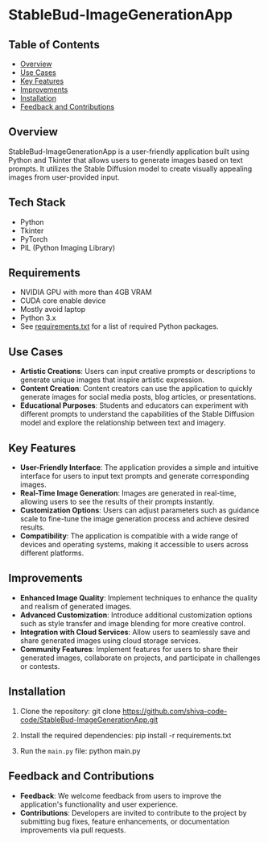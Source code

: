 # StableBud-ImageGenerationApp

## Table of Contents
- [Overview](#overview)
- [Use Cases](#use-cases)
- [Key Features](#key-features)
- [Improvements](#improvements)
- [Installation](#installation)
- [Feedback and Contributions](#feedback-and-contributions)

## Overview
StableBud-ImageGenerationApp is a user-friendly application built using Python and Tkinter that allows users to generate images based on text prompts. It utilizes the Stable Diffusion model to create visually appealing images from user-provided input.


## Tech Stack
- Python
- Tkinter
- PyTorch
- PIL (Python Imaging Library)


## Requirements
- NVIDIA GPU with more than 4GB VRAM
- CUDA core enable device
- Mostly avoid laptop
- Python 3.x
- See [requirements.txt](requirements.txt) for a list of required Python packages.


## Use Cases
- **Artistic Creations**: Users can input creative prompts or descriptions to generate unique images that inspire artistic expression.
- **Content Creation**: Content creators can use the application to quickly generate images for social media posts, blog articles, or presentations.
- **Educational Purposes**: Students and educators can experiment with different prompts to understand the capabilities of the Stable Diffusion model and explore the relationship between text and imagery.

## Key Features
- **User-Friendly Interface**: The application provides a simple and intuitive interface for users to input text prompts and generate corresponding images.
- **Real-Time Image Generation**: Images are generated in real-time, allowing users to see the results of their prompts instantly.
- **Customization Options**: Users can adjust parameters such as guidance scale to fine-tune the image generation process and achieve desired results.
- **Compatibility**: The application is compatible with a wide range of devices and operating systems, making it accessible to users across different platforms.

## Improvements
- **Enhanced Image Quality**: Implement techniques to enhance the quality and realism of generated images.
- **Advanced Customization**: Introduce additional customization options such as style transfer and image blending for more creative control.
- **Integration with Cloud Services**: Allow users to seamlessly save and share generated images using cloud storage services.
- **Community Features**: Implement features for users to share their generated images, collaborate on projects, and participate in challenges or contests.

## Installation
1. Clone the repository:
  git clone https://github.com/shiva-code-code/StableBud-ImageGenerationApp.git

2. Install the required dependencies:
   pip install -r requirements.txt


3. Run the `main.py` file:
  python main.py


## Feedback and Contributions
- **Feedback**: We welcome feedback from users to improve the application's functionality and user experience.
- **Contributions**: Developers are invited to contribute to the project by submitting bug fixes, feature enhancements, or documentation improvements via pull requests.
  



